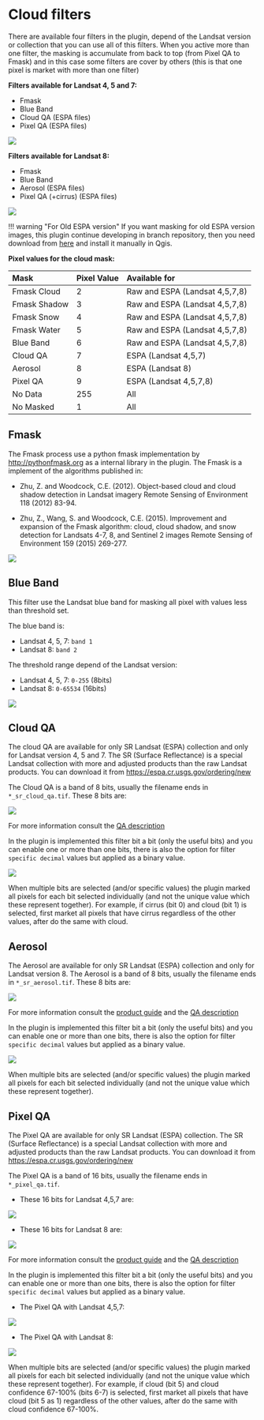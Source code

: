 # Cloud filters

There are available four filters in the plugin, depend of the Landsat version or collection that you can use all of this filters. When you active more than one filter, the masking is accumulate from back to top (from Pixel QA to Fmask) and in this case some filters are cover by others (this is that one pixel is market with more than one filter)

**Filters available for Landsat 4, 5 and 7:**

* Fmask
* Blue Band
* Cloud QA (ESPA files)
* Pixel QA (ESPA files)

![](img/filters_layers_L457.png)

**Filters available for Landsat 8:**

* Fmask
* Blue Band
* Aerosol (ESPA files)
* Pixel QA (+cirrus) (ESPA files)

![](img/filters_layers_L8.png)

!!! warning "For Old ESPA version"
    If you want masking for old ESPA version images, this plugin continue developing in branch repository, then you need download from [here](https://bitbucket.org/smbyc/qgisplugin-cloudmasking/get/old-espa.zip) and install it manually in Qgis.

**Pixel values for the cloud mask:**

| Mask         | Pixel Value | Available for                  |
|:-------------|:------------|:-------------------------------|
| Fmask Cloud  | 2           | Raw and ESPA (Landsat 4,5,7,8) |
| Fmask Shadow | 3           | Raw and ESPA (Landsat 4,5,7,8) |
| Fmask Snow   | 4           | Raw and ESPA (Landsat 4,5,7,8) |
| Fmask Water  | 5           | Raw and ESPA (Landsat 4,5,7,8) |
| Blue Band    | 6           | Raw and ESPA (Landsat 4,5,7,8) |
| Cloud QA     | 7           | ESPA (Landsat 4,5,7)           |
| Aerosol      | 8           | ESPA (Landsat 8)               |
| Pixel QA     | 9           | ESPA (Landsat 4,5,7,8)         |
| No Data      | 255         | All                            |
| No Masked    | 1           | All                            |

## Fmask

The Fmask process use a python fmask implementation by  http://pythonfmask.org as a internal library in the plugin. The Fmask is a implement of the algorithms published in:

* Zhu, Z. and Woodcock, C.E. (2012). Object-based cloud and cloud shadow detection in Landsat imagery Remote Sensing of Environment 118 (2012) 83-94.

* Zhu, Z., Wang, S. and Woodcock, C.E. (2015). Improvement and expansion of the Fmask algorithm: cloud, cloud shadow, and snow detection for Landsats 4-7, 8, and Sentinel 2 images Remote Sensing of Environment 159 (2015) 269-277.

![](img/filter_fmask.png)

## Blue Band

This filter use the Landsat blue band for masking all pixel with values less than threshold set.

The blue band is:

* Landsat 4, 5, 7: `band 1`
* Landsat 8: `band 2`

The threshold range depend of the Landsat version:

* Landsat 4, 5, 7: `0-255` (8bits)
* Landsat 8: `0-65534` (16bits)

![](img/filter_blue_band.png)

## Cloud QA

The cloud QA are available for only SR Landsat (ESPA) collection and only for Landsat version 4, 5 and 7. The SR (Surface Reflectance) is a special Landsat collection with more and adjusted products than the raw Landsat products. You can download it from https://espa.cr.usgs.gov/ordering/new

The Cloud QA is a band of 8 bits, usually the filename ends in `*_sr_cloud_qa.tif`. These 8 bits are:

![](img/filter_cloud_qa_bits.png)

For more information consult the [QA description](https://landsat.usgs.gov/landsat-surface-reflectance-quality-assessment)

In the plugin is implemented this filter bit a bit (only the useful bits) and you can enable one or more than one bits, there is also the option for filter `specific decimal` values but applied as a binary value.

![](img/filter_cloud_qa.png)

When multiple bits are selected (and/or specific values) the plugin marked all pixels for each bit selected individually (and not the unique value which these represent together). For example, if cirrus (bit 0) and cloud (bit 1) is selected, first market all pixels that have cirrus regardless of the other values, after do the same with cloud.

## Aerosol

The Aerosol are available for only SR Landsat (ESPA) collection and only for Landsat version 8. The Aerosol is a band of 8 bits, usually the filename ends in `*_sr_aerosol.tif`. These 8 bits are:

![](img/filter_aerosol_bits.png)

For more information consult the [product guide](https://landsat.usgs.gov/sites/default/files/documents/lasrc_product_guide.pdf) and the [QA description](https://landsat.usgs.gov/landsat-surface-reflectance-quality-assessment)

In the plugin is implemented this filter bit a bit (only the useful bits) and you can enable one or more than one bits, there is also the option for filter `specific decimal` values but applied as a binary value.

![](img/filter_aerosol.png)

When multiple bits are selected (and/or specific values) the plugin marked all pixels for each bit selected individually (and not the unique value which these represent together).

## Pixel QA

The Pixel QA are available for only SR Landsat (ESPA) collection. The SR (Surface Reflectance) is a special Landsat collection with more and adjusted products than the raw Landsat products. You can download it from https://espa.cr.usgs.gov/ordering/new

The Pixel QA is a band of 16 bits, usually the filename ends in `*_pixel_qa.tif`.

- These 16 bits for Landsat 4,5,7 are:

![](img/filter_pixel_qa_l457_bits.png)

- These 16 bits for Landsat 8 are:

![](img/filter_pixel_qa_l8_bits.png)

For more information consult the [product guide](https://landsat.usgs.gov/sites/default/files/documents/lasrc_product_guide.pdf) and the [QA description](https://landsat.usgs.gov/landsat-surface-reflectance-quality-assessment)

In the plugin is implemented this filter bit a bit (only the useful bits) and you can enable one or more than one bits, there is also the option for filter `specific decimal` values but applied as a binary value.

- The Pixel QA with Landsat 4,5,7:

![](img/filter_pixel_qa_l457.png)

- The Pixel QA with Landsat 8:

![](img/filter_pixel_qa_l8.png)

When multiple bits are selected (and/or specific values) the plugin marked all pixels for each bit selected individually (and not the unique value which these represent together). For example, if cloud (bit 5) and cloud confidence 67-100% (bits 6-7) is selected, first market all pixels that have cloud (bit 5 as 1) regardless of the other values, after do the same with cloud confidence 67-100%.